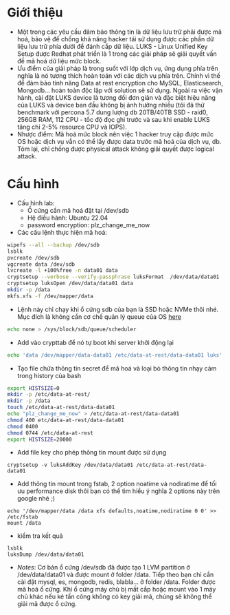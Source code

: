 # Giới thiệu
- Một trong các yêu cầu đảm bảo thông tin là dữ liệu lưu trữ phải được mã hoá, bảo vệ để chống khả năng hacker tái sử dụng được các phần dữ liệu lưu trữ phía dưới để đánh cắp dữ liệu. LUKS - Linux Unified Key Setup được Redhat phát triển là 1 trong các giải pháp sẽ giải quyết vấn đề mã hoá dữ liệu mức block. 
- Ưu điểm của giải pháp là trong suốt với lớp dịch vụ, ứng dụng phía trên nghĩa là nó tương thích hoàn toán với các dịch vụ phía trên. Chính vì thế để đảm bảo tính năng Data at rest encryption cho MySQL, Elasticsearch, Mongodb... hoàn toàn độc lập với solution sẽ sử dụng. Ngoài ra việc vận hành, cài đặt LUKS device là tương đối đơn giản và đặc biệt hiệu năng của LUKS và device ban đầu không bị ảnh hưởng nhiều (tôi đã thử benchmark với percona 5.7 dung lượng db 20TB/40TB SSD - raid0, 256GB RAM, 112 CPU - tốc độ đọc ghi trước và sau khi enable LUKS tăng chỉ 2-5% resource CPU và IOPS).
- Nhược điểm: Mã hoá mức block nên việc 1 hacker truy cập được mức OS hoặc dịch vụ vẫn có thể lấy được data trước mã hoá của dịch vụ, db. Tóm lại, chỉ chống được physical attack không giải quyết được logical attack.
# Cấu hình
- Cấu hình lab:
  - Ổ cứng cần mã hoá đặt tại /dev/sdb 
  - Hệ điều hành: Ubuntu 22.04
  - password encryption: plz_change_me_now
- Các câu lệnh thực hiện mã hoá:
```sh
wipefs --all --backup /dev/sdb
lsblk
pvcreate /dev/sdb
vgcreate data /dev/sdb
lvcreate -l +100%free -n data01 data
cryptsetup --verbose --verify-passphrase luksFormat  /dev/data/data01
cryptsetup luksOpen /dev/data/data01 data
mkdir -p /data
mkfs.xfs -f /dev/mapper/data
```
- Lệnh này chỉ chạy khi ổ cứng sdb của bạn là SSD hoặc NVMe thôi nhé. Mục đích là không cần cơ chế quản lý queue của OS [here](https://www.cloudbees.com/blog/linux-io-scheduler-tuning)
```sh
echo none > /sys/block/sdb/queue/scheduler
```
- Add vào crypttab để nó tự boot khi server khởi động lại
```sh
echo 'data /dev/mapper/data-data01 /etc/data-at-rest/data-data01 luks' >> /etc/crypttab
```
- Tạo file chứa thông tin secret để mã hoá và loại bỏ thông tin nhạy cảm trong history của bash
```sh
export HISTSIZE=0
mkdir -p /etc/data-at-rest/
mkdir -p /data
touch /etc/data-at-rest/data-data01
echo "plz_change_me_now" > /etc/data-at-rest/data-data01
chmod 400 etc/data-at-rest/data-data01
chmod 0400 
chmod 0744 /etc/data-at-rest
export HISTSIZE=20000
```
- Add file key cho phép thông tin mount được sử dụng
```shell
cryptsetup -v luksAddKey /dev/data/data01 /etc/data-at-rest/data-data01
```
- Add thông tin mount trong fstab, 2 option noatime và nodiratime để tối ưu performance disk thôi bạn có thể tìm hiểu ý nghĩa 2 options này trên google nhé ;)
```shell
echo '/dev/mapper/data /data xfs defaults,noatime,nodiratime 0 0' >> /etc/fstab
mount /data
```
- kiểm tra kết quả
```shell
lsblk
luksDump /dev/data/data01
```
- *Notes*: Cơ bản ổ cứng /dev/sdb đã được tạo 1 LVM partition ở /dev/data/data01 và được mount ở folder /data. Tiếp theo bạn chỉ cần cài đặt mysql, es, mongodb, redis, blabla... ở folder /data. Folder được mã hoá ổ cứng. Khi ổ cứng máy chủ bị mất cắp hoặc mount vào 1 máy chủ khác nếu kẻ tấn công không có key giải mã, chúng sẽ không thể giải mã được ổ cứng.